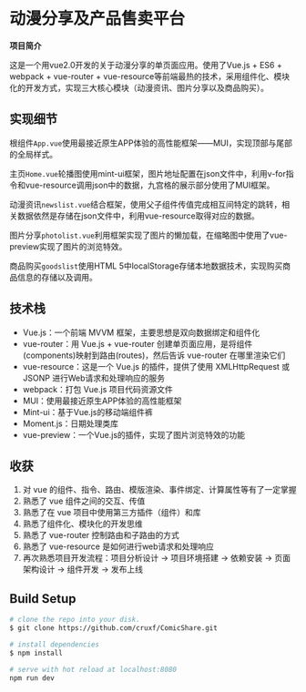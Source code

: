 # 动漫分享及产品售卖平台


**项目简介**

这是一个用vue2.0开发的关于动漫分享的单页面应用。使用了Vue.js + ES6 + webpack + vue-router + vue-resource等前端最热的技术，采用组件化、模块化的开发方式，实现三大核心模块（动漫资讯、图片分享以及商品购买）。


## 实现细节

根组件`App.vue`使用最接近原生APP体验的高性能框架——MUI，实现顶部与尾部的全局样式。

主页`Home.vue`轮播图使用mint-ui框架，图片地址配置在json文件中，利用v-for指令和vue-resource调用json中的数据，九宫格的展示部分使用了MUI框架。

动漫资讯`newslist.vue`结合框架，使用父子组件传值完成相互间特定的跳转，相关数据依然是存储在json文件中，利用vue-resource取得对应的数据。

图片分享`photolist.vue`利用框架实现了图片的懒加载，在缩略图中使用了vue-preview实现了图片的浏览特效。

商品购买`goodslist`使用HTML 5中localStorage存储本地数据技术，实现购买商品信息的存储以及调用。


## 技术栈

- Vue.js：一个前端 MVVM 框架，主要思想是双向数据绑定和组件化
- vue-router：用 Vue.js + vue-router 创建单页面应用，是将组件(components)映射到路由(routes)，然后告诉 vue-router 在哪里渲染它们
- vue-resource：这是一个 Vue.js 的插件，提供了使用 XMLHttpRequest 或 JSONP 进行Web请求和处理响应的服务
- webpack：打包 Vue.js 项目代码资源文件
- MUI：使用最接近原生APP体验的高性能框架
- Mint-ui：基于Vue.js的移动端组件裤
- Moment.js：日期处理类库
- vue-preview：一个Vue.js的插件，实现了图片浏览特效的功能


## 收获

1. 对 vue 的组件、指令、路由、模版渲染、事件绑定、计算属性等有了一定掌握
2. 熟悉了 vue 组件之间的交互、传值
3. 熟悉了在 vue 项目中使用第三方插件（组件）和库
4. 熟悉了组件化、模块化的开发思维
5. 熟悉了 vue-router 控制路由和子路由的方式
6. 熟悉了 vue-resource 是如何进行web请求和处理响应
7. 再次熟悉项目开发流程：项目分析设计 -> 项目环境搭建 -> 依赖安装 -> 页面架构设计 -> 组件开发 -> 发布上线


## Build Setup

``` bash
# clone the repo into your disk.
$ git clone https://github.com/cruxf/ComicShare.git

# install dependencies
$ npm install

# serve with hot reload at localhost:8080
npm run dev

```







